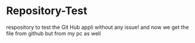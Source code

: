 # Repository-Test
respository to test the Git Hub appli without any issue!
and now we get the file from github
but from my pc as well
